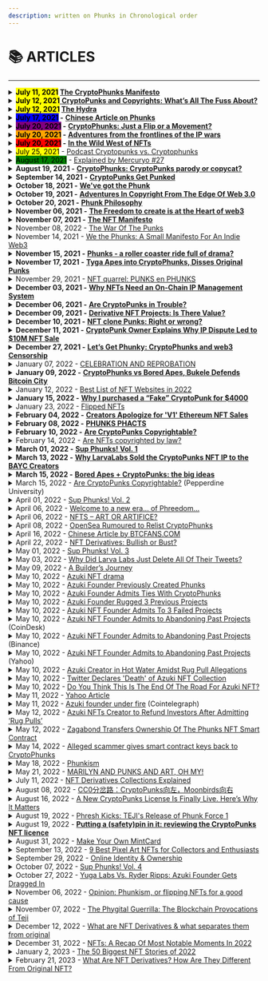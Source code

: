 ```yaml
---
description: written on Phunks in Chronological order
---
```


# 📚 ARTICLES

****

<details>

<summary><mark style="background-color:yellow;"><strong>July 11, 2021</strong></mark><strong> </strong> <a href="https://phunks.medium.com/the-cryptophunks-manifesto-785c7348e558"><strong>The CryptoPhunks Manifesto</strong></a><strong></strong></summary>

****[**https://phunks.medium.com/the-cryptophunks-manifesto-785c7348e558**](https://phunks.medium.com/the-cryptophunks-manifesto-785c7348e558)****

</details>

<details>

<summary><mark style="background-color:yellow;"><strong>July 12, 2021</strong></mark><a href="https://www.theouterrealm.io/blog/cryptopunks-copyrights"> <strong>CryptoPunks and Copyrights: What’s All The Fuss About?</strong></a><strong></strong></summary>

****[**https://www.theouterrealm.io/blog/cryptopunks-copyrights**](https://www.theouterrealm.io/blog/cryptopunks-copyrights)****

</details>

<details>

<summary><mark style="background-color:yellow;"><strong>July 12, 2021</strong></mark><strong> </strong> <a href="https://newday.substack.com/p/hydra?r=ot32x&#x26;s=r"><strong>The Hydra</strong></a><strong></strong></summary>

****[**https://newday.substack.com/p/hydra?r=ot32x\&s=r**](https://newday.substack.com/p/hydra?r=ot32x\&s=r)****

</details>

<details>

<summary><mark style="background-color:blue;"><strong>July 17, 2021</strong></mark><strong> -</strong> <a href="https://medium.com/all-things-fansi/%E6%B2%92%E6%9C%89%E5%81%87%E8%B2%A8%E7%9A%84%E4%B8%96%E7%95%8C-%E9%82%84%E9%9C%80%E8%A6%81%E7%89%88%E6%AC%8A%E5%97%8E-36fe76f53a13"><strong>Chinese Article on Phunks</strong></a><strong></strong></summary>

****[**https://medium.com/all-things-fansi/%E6%B2%92%E6%9C%89%E5%81%87%E8%B2%A8%E7%9A%84%E4%B8%96%E7%95%8C-%E9%82%84%E9%9C%80%E8%A6%81%E7%89%88%E6%AC%8A%E5%97%8E-36fe76f53a13**](https://medium.com/all-things-fansi/%E6%B2%92%E6%9C%89%E5%81%87%E8%B2%A8%E7%9A%84%E4%B8%96%E7%95%8C-%E9%82%84%E9%9C%80%E8%A6%81%E7%89%88%E6%AC%8A%E5%97%8E-36fe76f53a13)****

</details>

<details>

<summary><mark style="background-color:purple;"><strong>July 20, 2021</strong></mark><strong> -</strong> <a href="https://hackernoon.com/cryptophunks-just-a-flip-or-a-movement-4p2o372t"><strong>CryptoPhunks: Just a Flip or a Movement?</strong></a><strong></strong></summary>

****[**https://hackernoon.com/cryptophunks-just-a-flip-or-a-movement-4p2o372t**](https://hackernoon.com/cryptophunks-just-a-flip-or-a-movement-4p2o372t)****

</details>

<details>

<summary><mark style="background-color:orange;"><strong>July 20, 2021</strong></mark><strong> -</strong> <a href="http://blog.seanbonner.com/tag/cryptophunks"><strong>Adventures from the frontlines of the IP wars</strong></a><strong></strong></summary>

****[**http://blog.seanbonner.com/tag/cryptophunks**](http://blog.seanbonner.com/tag/cryptophunks)****

</details>

<details>

<summary><mark style="background-color:red;"><strong>July 20, 2021</strong></mark><strong> -</strong> <a href="https://news.artnet.com/news-pro/kenny-schachter-july-nft-opus-1990514"><strong>In the Wild West of NFTs</strong></a><strong></strong></summary>

****[**https://news.artnet.com/news-pro/kenny-schachter-july-nft-opus-1990514**](https://news.artnet.com/news-pro/kenny-schachter-july-nft-opus-1990514)****

</details>

<details>

<summary><mark style="background-color:yellow;">July 25, 2021</mark> - <a href="https://medium.com/sidechain/cryptophunks-influencer-disclosures-and-nba-top-shot-sentiment-pardon-the-gas-episode-1-aa923272f79e">Podcast Cryptopunks vs. Cryptophunks</a></summary>

[https://medium.com/sidechain/cryptophunks-influencer-disclosures-and-nba-top-shot-sentiment-pardon-the-gas-episode-1-aa923272f79e](https://medium.com/sidechain/cryptophunks-influencer-disclosures-and-nba-top-shot-sentiment-pardon-the-gas-episode-1-aa923272f79e)

</details>

<details>

<summary><mark style="background-color:green;">August 17, 2021</mark> - <a href="https://blog.mercuryo.io/post/explained-by-mercuryo-27">Explained by Mercuryo #27</a></summary>

[https://blog.mercuryo.io/post/explained-by-mercuryo-27](https://blog.mercuryo.io/post/explained-by-mercuryo-27)

</details>

<details>

<summary><strong>August 19, 2021 -</strong> <a href="https://editorial.superrare.com/2021/08/19/cryptophunks-cryptopunks-parody-or-copycat/"><strong>CryptoPhunks: CryptoPunks parody or copycat?</strong></a><strong></strong></summary>

****[**https://editorial.superrare.com/2021/08/19/cryptophunks-cryptopunks-parody-or-copycat/**](https://editorial.superrare.com/2021/08/19/cryptophunks-cryptopunks-parody-or-copycat/)****

</details>

<details>

<summary><strong>September 14, 2021 -</strong> <a href="https://www.coindesk.com/markets/2021/07/06/cryptopunks-get-punked/"><strong>CryptoPunks Get Punked</strong></a><strong></strong></summary>

****[**https://www.coindesk.com/markets/2021/07/06/cryptopunks-get-punked/**](https://www.coindesk.com/markets/2021/07/06/cryptopunks-get-punked/)****

</details>

<details>

<summary><strong>October 18, 2021 -</strong> <a href="https://cryptopunk4052.medium.com/weve-got-the-phunk-2863d8e8510d"><strong>We've got the Phunk</strong></a><strong></strong></summary>

****[**https://cryptopunk4052.medium.com/weve-got-the-phunk-2863d8e8510d**](https://cryptopunk4052.medium.com/weve-got-the-phunk-2863d8e8510d)****

</details>

<details>

<summary><strong>October 19, 2021 -</strong> <a href="https://www.hillhouse.com.au/blog/craig-hong/adventures-in-copyright-from-the-edge-of-web-3-0"><strong>Adventures In Copyright From The Edge Of Web 3.0</strong></a><strong></strong></summary>

****[**https://www.hillhouse.com.au/blog/craig-hong/adventures-in-copyright-from-the-edge-of-web-3-0**](https://www.hillhouse.com.au/blog/craig-hong/adventures-in-copyright-from-the-edge-of-web-3-0)****

</details>

<details>

<summary><strong>October 20, 2021 -</strong> <a href="https://erikudahl.com/2021/10/20/phunk-philosophy/"><strong>Phunk Philosophy</strong></a><strong></strong></summary>

****[**https://erikudahl.com/2021/10/20/phunk-philosophy/**](https://erikudahl.com/2021/10/20/phunk-philosophy/)****

</details>

<details>

<summary><strong>November 06, 2021 -</strong> <a href="https://pizzaparty.substack.com/p/the-freedom-to-create-is-at-the-heart?s=r"><strong>The Freedom to create is at the Heart of web3</strong></a><strong></strong></summary>

****[**https://pizzaparty.substack.com/p/the-freedom-to-create-is-at-the-heart?s=r**](https://pizzaparty.substack.com/p/the-freedom-to-create-is-at-the-heart?s=r)****

</details>

<details>

<summary><strong>November 07, 2021 -</strong> <a href="https://medium.com/@ben.horlick/the-madlad-nft-manifesto-8bbba6c886c2"><strong>The NFT Manifesto</strong></a><strong></strong></summary>

****[**https://medium.com/@ben.horlick/the-madlad-nft-manifesto-8bbba6c886c2**](https://medium.com/@ben.horlick/the-madlad-nft-manifesto-8bbba6c886c2)****

</details>

<details>

<summary>November 08, 2022 - <a href="https://thedrop.beehiiv.com/p/war-punks">The War Of The Punks</a></summary>

[https://thedrop.beehiiv.com/p/war-punks](https://thedrop.beehiiv.com/p/war-punks)

</details>

<details>

<summary>November 14, 2021 - <a href="https://medium.com/@joanwestenberg/we-the-phunks-a-small-manifesto-for-an-indie-web3-28d1d5744154">We the Phunks: A Small Manifesto For An Indie Web3</a></summary>

[https://medium.com/@joanwestenberg/we-the-phunks-a-small-manifesto-for-an-indie-web3-28d1d5744154](https://medium.com/@joanwestenberg/we-the-phunks-a-small-manifesto-for-an-indie-web3-28d1d5744154)

</details>

<details>

<summary><strong>November 15, 2021 -</strong> <a href="https://www.getrevue.co/profile/nftrebels/issues/phunks-a-roller-coaster-ride-full-of-drama-877484"><strong>Phunks - a roller coaster ride full of drama?</strong></a><strong></strong></summary>

****[**https://www.getrevue.co/profile/nftrebels/issues/phunks-a-roller-coaster-ride-full-of-drama-877484**](https://www.getrevue.co/profile/nftrebels/issues/phunks-a-roller-coaster-ride-full-of-drama-877484)****

</details>

<details>

<summary><strong>November 17, 2021 -</strong> <a href="https://dappradar.com/blog/tyga-apes-into-cryptophunks-disses-original-punks"><strong>Tyga Apes into CryptoPhunks, Disses Original Punks</strong></a><strong></strong></summary>

****[**https://dappradar.com/blog/tyga-apes-into-cryptophunks-disses-original-punks**](https://dappradar.com/blog/tyga-apes-into-cryptophunks-disses-original-punks)****

</details>

<details>

<summary>November 29, 2021 - <a href="https://news.knijff.com/nft-fight-punks-en-phunks">NFT quarrel: PUNKS en PHUNKS</a></summary>

[https://news.knijff.com/nft-fight-punks-en-phunks](https://news.knijff.com/nft-fight-punks-en-phunks)

</details>

<details>

<summary><strong>December 03, 2021 -</strong> <a href="https://cryptonews.com/exclusives/the-liquidity-of-creativity-why-nfts-need-an-on-chain-ip-management-system.htm"><strong>Why NFTs Need an On-Chain IP Management System</strong></a><strong></strong></summary>

****[**https://cryptonews.com/exclusives/the-liquidity-of-creativity-why-nfts-need-an-on-chain-ip-management-system.htm**](https://cryptonews.com/exclusives/the-liquidity-of-creativity-why-nfts-need-an-on-chain-ip-management-system.htm)****

</details>

<details>

<summary><strong>December 06, 2021 -</strong> <a href="https://medium.com/nf3media/are-cryptopunks-in-trouble-fd64d72d1767"><strong>Are CryptoPunks in Trouble?</strong></a><strong></strong></summary>

****[**https://medium.com/nf3media/are-cryptopunks-in-trouble-fd64d72d1767**](https://medium.com/nf3media/are-cryptopunks-in-trouble-fd64d72d1767)****

</details>

<details>

<summary><strong>December 09, 2021 -</strong> <a href="https://www.altcoinbuzz.io/nft/derivative-nft-projects-is-there-value/"><strong>Derivative NFT Projects: Is There Value?</strong></a><strong></strong></summary>

****[**https://www.altcoinbuzz.io/nft/derivative-nft-projects-is-there-value/**](https://www.altcoinbuzz.io/nft/derivative-nft-projects-is-there-value/)****

</details>

<details>

<summary><strong>December 10, 2021 -</strong> <a href="https://cointelegraph.com/magazine/2021/12/10/can-someone-explain-to-me-why-nft-clones-are-selling-for-so-much"><strong>NFT clone Punks: Right or wrong?</strong></a><strong></strong></summary>

****[**https://cointelegraph.com/magazine/2021/12/10/can-someone-explain-to-me-why-nft-clones-are-selling-for-so-much**](https://cointelegraph.com/magazine/2021/12/10/can-someone-explain-to-me-why-nft-clones-are-selling-for-so-much)****

</details>

<details>

<summary><strong>December 11, 2021 -</strong> <a href="https://decrypt.co/88041/cryptopunks-ip-complaints-punk4156-10m-ethereum-nft-sale"><strong>CryptoPunk Owner Explains Why IP Dispute Led to $10M NFT Sale</strong></a><strong></strong></summary>

****[**https://decrypt.co/88041/cryptopunks-ip-complaints-punk4156-10m-ethereum-nft-sale**](https://decrypt.co/88041/cryptopunks-ip-complaints-punk4156-10m-ethereum-nft-sale)****

</details>

<details>

<summary><strong>December 27, 2021 -</strong> <a href="https://bowtiedisland.com/lets-get-phunky-cryptophunks-and-web3-censorship/"><strong>Let’s Get Phunky: CryptoPhunks and web3 Censorship</strong> </a><strong></strong></summary>

****[**https://bowtiedisland.com/lets-get-phunky-cryptophunks-and-web3-censorship/**](https://bowtiedisland.com/lets-get-phunky-cryptophunks-and-web3-censorship/)****

</details>

<details>

<summary>January 07, 2022 - <a href="https://outland.art/outland-news-zora-ryder-ripps-instagram/">CELEBRATION AND REPROBATION</a></summary>

[https://outland.art/outland-news-zora-ryder-ripps-instagram/](https://outland.art/outland-news-zora-ryder-ripps-instagram/)

</details>

<details>

<summary><strong>January 09, 2022 -</strong> <a href="https://decrypt.co/90038/this-week-on-crypto-twitter-cryptophunks-vs-bored-apes-bukele-defends-bitcoin-city"><strong>CryptoPhunks vs Bored Apes, Bukele Defends Bitcoin City</strong></a><strong></strong></summary>

****[**https://decrypt.co/90038/this-week-on-crypto-twitter-cryptophunks-vs-bored-apes-bukele-defends-bitcoin-city**](https://decrypt.co/90038/this-week-on-crypto-twitter-cryptophunks-vs-bored-apes-bukele-defends-bitcoin-city)****

</details>

<details>

<summary>January 12, 2022 - <a href="https://tokenizedhq.com/nft-websites/">Best List of NFT Websites in 2022</a></summary>

[https://tokenizedhq.com/nft-websites/](https://tokenizedhq.com/nft-websites/)

</details>

<details>

<summary><strong>January 15, 2022 -</strong> <a href="https://medium.com/@0xTeji/why-i-purchased-a-fake-cryptopunk-for-4000-24b05c981ee4"><strong>Why I purchased a “Fake” CryptoPunk for $4000</strong></a><strong></strong></summary>

****[**https://medium.com/@0xTeji/why-i-purchased-a-fake-cryptopunk-for-4000-24b05c981ee4**](https://medium.com/@0xTeji/why-i-purchased-a-fake-cryptopunk-for-4000-24b05c981ee4)****

</details>

<details>

<summary>January 23, 2022 - <a href="https://knowyourmeme.com/memes/cultures/flipped-nfts">Flipped NFTs</a></summary>

[https://knowyourmeme.com/memes/cultures/flipped-nfts](https://knowyourmeme.com/memes/cultures/flipped-nfts)

</details>

<details>

<summary><strong>February 04, 2022 -</strong> <a href="https://decrypt.co/92155/cryptopunks-controversy-creators-apologize-v1-ethereum-nft"><strong>Creators Apologize for 'V1' Ethereum NFT Sales</strong></a><strong></strong></summary>

****[**https://decrypt.co/92155/cryptopunks-controversy-creators-apologize-v1-ethereum-nft**](https://decrypt.co/92155/cryptopunks-controversy-creators-apologize-v1-ethereum-nft)****

</details>

<details>

<summary><strong>February 08, 2022 -</strong> <a href="https://medium.com/@VeryWilliam3/phunks-phacts-65a6ce94f368"><strong>PHUNKS PHACTS</strong></a><strong></strong></summary>

****[**https://medium.com/@VeryWilliam3/phunks-phacts-65a6ce94f368**](https://medium.com/@VeryWilliam3/phunks-phacts-65a6ce94f368)****

</details>

<details>

<summary><strong>February 10, 2022 -</strong> <a href="https://papers.ssrn.com/sol3/papers.cfm?abstract_id=4029323"><strong>Are CryptoPunks Copyrightable?</strong></a><strong></strong></summary>

****[**https://papers.ssrn.com/sol3/papers.cfm?abstract\_id=4029323**](https://papers.ssrn.com/sol3/papers.cfm?abstract\_id=4029323)****

</details>

<details>

<summary>February 14, 2022 - <a href="https://www.exodus.com/news/are-nfts-copyrighted-by-law/">Are NFTs copyrighted by law?</a></summary>

[https://www.exodus.com/news/are-nfts-copyrighted-by-law/](https://www.exodus.com/news/are-nfts-copyrighted-by-law/)

</details>

<details>

<summary><strong>March 01, 2022 -</strong> <a href="https://eggphunk.medium.com/sup-phunks-vol-1-928db415d8fc"><strong>Sup Phunks! Vol. 1</strong></a><strong></strong></summary>

****[**https://eggphunk.medium.com/sup-phunks-vol-1-928db415d8fc**](https://eggphunk.medium.com/sup-phunks-vol-1-928db415d8fc)****

</details>

<details>

<summary><strong>March 13, 2022 -</strong> <a href="https://decrypt.co/94973/why-larva-labs-sold-the-cryptopunks-nft-ip-to-the-bored-ape-creators"><strong>Why LarvaLabs Sold the CryptoPunks NFT IP to the BAYC Creators</strong></a><strong></strong></summary>

****[**https://decrypt.co/94973/why-larva-labs-sold-the-cryptopunks-nft-ip-to-the-bored-ape-creators**](https://decrypt.co/94973/why-larva-labs-sold-the-cryptopunks-nft-ip-to-the-bored-ape-creators)****

</details>

<details>

<summary><strong>March 15, 2022 -</strong> <a href="https://metaversal.banklesshq.com/p/bored-apes-cryptopunks-the-big-ideas?s=r"><strong>Bored Apes + CryptoPunks: the big ideas</strong></a><strong></strong></summary>

****[**https://metaversal.banklesshq.com/p/bored-apes-cryptopunks-the-big-ideas?s=r**](https://metaversal.banklesshq.com/p/bored-apes-cryptopunks-the-big-ideas?s=r)****

</details>

<details>

<summary>March 15, 2022 - <a href="https://digitalcommons.pepperdine.edu/cgi/viewcontent.cgi?article=2620&#x26;context=plr">Are CryptoPunks Copyrightable?</a> (Pepperdine University)</summary>

[https://digitalcommons.pepperdine.edu/cgi/viewcontent.cgi?article=2620\&context=plr](https://digitalcommons.pepperdine.edu/cgi/viewcontent.cgi?article=2620\&context=plr)

</details>

<details>

<summary>April 01, 2022 - <a href="https://eggphunk.medium.com/sup-phunks-vol-2-5e74224be4ee">Sup Phunks! Vol. 2</a></summary>

[https://eggphunk.medium.com/sup-phunks-vol-2-5e74224be4ee](https://eggphunk.medium.com/sup-phunks-vol-2-5e74224be4ee)

</details>

<details>

<summary>April 06, 2022 - <a href="https://pharoutlabs.medium.com/welcome-to-a-new-era-of-phreedom-894f6a4987b2">Welcome to a new era… of Phreedom…</a></summary>

[https://pharoutlabs.medium.com/welcome-to-a-new-era-of-phreedom-894f6a4987b2](https://pharoutlabs.medium.com/welcome-to-a-new-era-of-phreedom-894f6a4987b2)

</details>

<details>

<summary>April 06, 2022 - <a href="https://www.tsmplaw.com/forefront/nfts-art-or-artifice/">NFTS – ART OR ARTIFICE?</a></summary>

[https://www.tsmplaw.com/forefront/nfts-art-or-artifice/](https://www.tsmplaw.com/forefront/nfts-art-or-artifice/)

</details>

<details>

<summary>April 08, 2022 - <a href="https://mpost.io/opensea-rumoured-to-relist-cryptophunks/">OpenSea Rumoured to Relist CryptoPhunks</a></summary>

[https://mpost.io/opensea-rumoured-to-relist-cryptophunks/](https://mpost.io/opensea-rumoured-to-relist-cryptophunks/)

</details>

<details>

<summary>April 16, 2022 - <a href="https://www.btcfans.com/article/79139">Chinese Article by BTCFANS.COM</a></summary>

[https://www.btcfans.com/article/79139](https://www.btcfans.com/article/79139)

</details>

<details>

<summary>April 22, 2022 - <a href="https://www.bueno.art/blog/nft-derivatives">NFT Derivatives: Bullish or Bust?</a></summary>

[https://www.bueno.art/blog/nft-derivatives](https://www.bueno.art/blog/nft-derivatives)

</details>

<details>

<summary>May 01, 2022 - <a href="https://eggphunk.medium.com/sup-phunks-vol-3-1305460da63f">Sup Phunks! Vol. 3</a></summary>

[https://eggphunk.medium.com/sup-phunks-vol-3-1305460da63f](https://eggphunk.medium.com/sup-phunks-vol-3-1305460da63f)

</details>

<details>

<summary>May 03, 2022 - <a href="https://nftevening.com/why-did-larva-labs-just-deleted-all-of-their-tweets/">Why Did Larva Labs Just Delete All Of Their Tweets?</a></summary>

[https://nftevening.com/why-did-larva-labs-just-deleted-all-of-their-tweets/](https://nftevening.com/why-did-larva-labs-just-deleted-all-of-their-tweets/)

</details>

<details>

<summary>May 09, 2022 - <a href="https://mirror.xyz/0x1Cb8332607fba6A780DdE78584AD3BFD1eEB1E40/yG8rI1lpQGLPhZch0kjxYRjKTtA9rAL51zg-ZrURyAc">A Builder’s Journey</a></summary>

[https://mirror.xyz/0x1Cb8332607fba6A780DdE78584AD3BFD1eEB1E40/yG8rI1lpQGLPhZch0kjxYRjKTtA9rAL51zg-ZrURyAc](https://mirror.xyz/0x1Cb8332607fba6A780DdE78584AD3BFD1eEB1E40/yG8rI1lpQGLPhZch0kjxYRjKTtA9rAL51zg-ZrURyAc)

</details>

<details>

<summary>May 10, 2022 - <a href="https://newsletter.banklesshq.com/p/azuki-nft-drama-?s=r">Azuki NFT drama</a></summary>

[https://newsletter.banklesshq.com/p/azuki-nft-drama-?s=r](https://newsletter.banklesshq.com/p/azuki-nft-drama-?s=r)

</details>

<details>

<summary>May 10, 2022 - <a href="https://luckytrader.com/news/azuki-founder-created-phunks-and-zunks">Azuki Founder Previously Created Phunks</a></summary>

[https://luckytrader.com/news/azuki-founder-created-phunks-and-zunks](https://luckytrader.com/news/azuki-founder-created-phunks-and-zunks)

</details>

<details>

<summary>May 10, 2022 - <a href="https://luckytrader.com/articles/azuki-founder-zagabond-ties-phunks-zunks-tendies">Azuki Founder Admits Ties With CryptoPhunks</a></summary>

[https://luckytrader.com/articles/azuki-founder-zagabond-ties-phunks-zunks-tendies](https://luckytrader.com/articles/azuki-founder-zagabond-ties-phunks-zunks-tendies)

</details>

<details>

<summary>May 10, 2022 - <a href="https://www.nftculture.com/nft-news/azuki-founder-rugged-3-previous-projects/">Azuki Founder Rugged 3 Previous Projects</a></summary>

[https://www.nftculture.com/nft-news/azuki-founder-rugged-3-previous-projects/](https://www.nftculture.com/nft-news/azuki-founder-rugged-3-previous-projects/)

</details>

<details>

<summary>May 10, 2022 - <a href="https://nftevening.com/azuki-nft-founder-admits-to-3-failed-projects-is-this-the-end-for-azuki/">Azuki NFT Founder Admits To 3 Failed Projects</a></summary>

[https://nftevening.com/azuki-nft-founder-admits-to-3-failed-projects-is-this-the-end-for-azuki/](https://nftevening.com/azuki-nft-founder-admits-to-3-failed-projects-is-this-the-end-for-azuki/)

</details>

<details>

<summary>May 10, 2022  - <a href="https://www.coindesk.com/business/2022/05/10/azuki-nft-founder-admits-to-abandoning-past-projects/">Azuki NFT Founder Admits to Abandoning Past Projects</a> (CoinDesk)</summary>

[https://www.coindesk.com/business/2022/05/10/azuki-nft-founder-admits-to-abandoning-past-projects/](https://www.coindesk.com/business/2022/05/10/azuki-nft-founder-admits-to-abandoning-past-projects/)

</details>

<details>

<summary>May 10, 2022 - <a href="https://www.binance.com/en/news/top/7107382">Azuki NFT Founder Admits to Abandoning Past Projects</a> (Binance)</summary>

[https://www.binance.com/en/news/top/7107382](https://www.binance.com/en/news/top/7107382)

</details>

<details>

<summary>May 10, 2022 - <a href="https://finance.yahoo.com/news/azuki-nft-founder-admits-abandoning-021104013.html">Azuki NFT Founder Admits to Abandoning Past Projects</a> (Yahoo)</summary>

[https://finance.yahoo.com/news/azuki-nft-founder-admits-abandoning-021104013.html](https://finance.yahoo.com/news/azuki-nft-founder-admits-abandoning-021104013.html)

</details>

<details>

<summary>May 10, 2022 - <a href="https://nftnow.com/news/azuki-creator-in-hot-water-amidst-rug-pull-allegations/">Azuki Creator in Hot Water Amidst Rug Pull Allegations</a></summary>

[https://nftnow.com/news/azuki-creator-in-hot-water-amidst-rug-pull-allegations/](https://nftnow.com/news/azuki-creator-in-hot-water-amidst-rug-pull-allegations/)

</details>

<details>

<summary>May 10, 2022 - <a href="https://decrypt.co/99869/twitter-declares-death-azuki-nft-collection-following-price-drop">Twitter Declares 'Death' of Azuki NFT Collection</a></summary>

[https://decrypt.co/99869/twitter-declares-death-azuki-nft-collection-following-price-drop](https://decrypt.co/99869/twitter-declares-death-azuki-nft-collection-following-price-drop)

</details>

<details>

<summary>May 10, 2022 - <a href="https://nftnewspro.com/do-you-think-this-is-the-end-of-the-road-for-azuki-nft/">Do You Think This Is The End Of The Road For Azuki NFT?</a></summary>

[https://nftnewspro.com/do-you-think-this-is-the-end-of-the-road-for-azuki-nft/](https://nftnewspro.com/do-you-think-this-is-the-end-of-the-road-for-azuki-nft/)

</details>

<details>

<summary>May 11, 2022 - <a href="https://finance.yahoo.com/news/azuki-fortunes-reverse-sales-soar-020435701.html">Yahoo Article</a></summary>

[https://finance.yahoo.com/news/azuki-fortunes-reverse-sales-soar-020435701.html](https://finance.yahoo.com/news/azuki-fortunes-reverse-sales-soar-020435701.html)

</details>

<details>

<summary>May 11, 2022 - <a href="https://cointelegraph.com/news/nifty-news-azuki-founder-under-fire-cryptopunk-sells-for-a-major-loss">Azuki founder under fire</a> (Cointelegraph)</summary>

[https://cointelegraph.com/news/nifty-news-azuki-founder-under-fire-cryptopunk-sells-for-a-major-loss](https://cointelegraph.com/news/nifty-news-azuki-founder-under-fire-cryptopunk-sells-for-a-major-loss)

</details>

<details>

<summary>May 12, 2022 - <a href="https://beincrypto.com/azuki-nfts-creator-to-refund-investors-after-admitting-to-rug-pulls/">Azuki NFTs Creator to Refund Investors After Admitting ‘Rug Pulls’</a></summary>

[https://beincrypto.com/azuki-nfts-creator-to-refund-investors-after-admitting-to-rug-pulls/](https://beincrypto.com/azuki-nfts-creator-to-refund-investors-after-admitting-to-rug-pulls/)

</details>

<details>

<summary>May 12, 2022 - <a href="https://nftevening.com/zagabond-transfers-ownership-of-the-phunks-nft-smart-contract/">Zagabond Transfers Ownership Of The Phunks NFT Smart Contract</a></summary>

[https://nftevening.com/zagabond-transfers-ownership-of-the-phunks-nft-smart-contract/](https://nftevening.com/zagabond-transfers-ownership-of-the-phunks-nft-smart-contract/)

</details>

<details>

<summary>May 14, 2022 - <a href="https://mpost.io/alleged-scammer-gives-smart-contract-back-to-cryptophunks-community/">Alleged scammer gives smart contract keys back to CryptoPhunks</a></summary>

[https://mpost.io/alleged-scammer-gives-smart-contract-back-to-cryptophunks-community/](https://mpost.io/alleged-scammer-gives-smart-contract-back-to-cryptophunks-community/)

</details>

<details>

<summary>May 18, 2022 - <a href="https://medium.com/@northwall/phunkism-a5fed5081def">Phunkism</a></summary>

[https://medium.com/@northwall/phunkism-a5fed5081def](https://medium.com/@northwall/phunkism-a5fed5081def)

</details>

<details>

<summary>May 21, 2022 - <a href="https://blog.seanbonner.com/2022/05/21/marilyn-and-punks-and-art-oh-my/">MARILYN AND PUNKS AND ART, OH MY!</a></summary>

[https://blog.seanbonner.com/2022/05/21/marilyn-and-punks-and-art-oh-my/](https://blog.seanbonner.com/2022/05/21/marilyn-and-punks-and-art-oh-my/)

</details>

<details>

<summary>July 11, 2022 - <a href="https://dexterlab.com/nft-derivatives/">NFT Derivatives Collections Explained</a></summary>

[https://dexterlab.com/nft-derivatives/](https://dexterlab.com/nft-derivatives/)

</details>

<details>

<summary>August 08, 2022 - <a href="https://news.cnyes.com/news/id/4928238">CC0分岔路：CryptoPunks向左，Moonbirds向右</a></summary>

[https://news.cnyes.com/news/id/4928238](https://news.cnyes.com/news/id/4928238)

</details>

<details>

<summary>August 16, 2022 - <a href="https://nftnow.com/features/a-new-cryptopunks-license-is-finally-live-heres-why-it-matters/">A New CryptoPunks License Is Finally Live. Here’s Why It Matters</a></summary>

[https://nftnow.com/features/a-new-cryptopunks-license-is-finally-live-heres-why-it-matters/](https://nftnow.com/features/a-new-cryptopunks-license-is-finally-live-heres-why-it-matters/)

</details>

<details>

<summary>August 19, 2022 - <a href="https://mirror.xyz/0x753e9283e7bD8Be3a74097B7186Ea9DeFFAEe071/L0pdxVIR7cg6NARt9rq50VfqCSxPuijLqNgoJdurusQ">Phresh Kicks: TEJI's Release of Phunk Force 1 </a></summary>

[https://mirror.xyz/0x753e9283e7bD8Be3a74097B7186Ea9DeFFAEe071/L0pdxVIR7cg6NARt9rq50VfqCSxPuijLqNgoJdurusQ](https://mirror.xyz/0x753e9283e7bD8Be3a74097B7186Ea9DeFFAEe071/L0pdxVIR7cg6NARt9rq50VfqCSxPuijLqNgoJdurusQ)

</details>

<details>

<summary>August 19, 2022 - <a href="https://piperalderman.com.au/insight/blockchain-bites-half-of-asic-study-participants-held-crypto-a-lot-at-stake-with-staking-nftlord-new-eth-token-standard-the-safetypin-in-cryptopunks-licence-appeal-to-tulip-developers-duty-cas/"><strong>Putting a (safety)pin in it: reviewing the CryptoPunks NFT licence</strong></a><strong></strong></summary>

[https://piperalderman.com.au/insight/blockchain-bites-half-of-asic-study-participants-held-crypto-a-lot-at-stake-with-staking-nftlord-new-eth-token-standard-the-safetypin-in-cryptopunks-licence-appeal-to-tulip-developers-duty-cas/](https://piperalderman.com.au/insight/blockchain-bites-half-of-asic-study-participants-held-crypto-a-lot-at-stake-with-staking-nftlord-new-eth-token-standard-the-safetypin-in-cryptopunks-licence-appeal-to-tulip-developers-duty-cas/)

</details>

<details>

<summary>August 31, 2022 - <a href="https://www.mintface.xyz/mintcards-2/">Make Your Own MintCard</a></summary>

[https://www.mintface.xyz/mintcards-2/](https://www.mintface.xyz/mintcards-2/)

</details>

<details>

<summary>September 13, 2022 - <a href="https://thenftbrief.com/best-pixel-art-nfts/">9 Best Pixel Art NFTs for Collectors and Enthusiasts</a></summary>

[https://thenftbrief.com/best-pixel-art-nfts/](https://thenftbrief.com/best-pixel-art-nfts/)

</details>

<details>

<summary>September 29, 2022 - <a href="https://seanbonner.medium.com/online-identity-ownership-b379973cfdb3">Online Identity &#x26; Ownership</a></summary>

[https://seanbonner.medium.com/online-identity-ownership-b379973cfdb3](https://seanbonner.medium.com/online-identity-ownership-b379973cfdb3)

</details>

<details>

<summary>October 07, 2022 - <a href="https://medium.com/@gabangel0723/sup-phunks-vol-4-39412745a010">Sup Phunks! Vol. 4</a></summary>

[https://medium.com/@gabangel0723/sup-phunks-vol-4-39412745a010](https://medium.com/@gabangel0723/sup-phunks-vol-4-39412745a010)

</details>

<details>

<summary>October 27, 2022 - <a href="https://nftevening.com/yuga-labs-vs-ryder-ripps-azuki-founder-zagabond-gets-dragged-in/">Yuga Labs Vs. Ryder Ripps: Azuki Founder Gets Dragged In</a></summary>

[https://nftevening.com/yuga-labs-vs-ryder-ripps-azuki-founder-zagabond-gets-dragged-in/](https://nftevening.com/yuga-labs-vs-ryder-ripps-azuki-founder-zagabond-gets-dragged-in/)

</details>

<details>

<summary>November 06, 2022 - <a href="https://www.artazine.com/features/opinion-phunkism-flipping-nfts-for-a-good-cause">Opinion: Phunkism, or flipping NFTs for a good cause</a></summary>

[https://www.artazine.com/features/opinion-phunkism-flipping-nfts-for-a-good-cause](https://www.artazine.com/features/opinion-phunkism-flipping-nfts-for-a-good-cause)

</details>

<details>

<summary>November 07, 2022 - <a href="https://www.decential.io/features/the-phygital-guerrillanbsp-the-blockchain-provocations-of-jet-williams">The Phygital Guerrilla: The Blockchain Provocations of Teji</a></summary>

[https://www.decential.io/features/the-phygital-guerrillanbsp-the-blockchain-provocations-of-jet-williams](https://www.decential.io/features/the-phygital-guerrillanbsp-the-blockchain-provocations-of-jet-williams)

</details>

<details>

<summary>December 12, 2022 - <a href="https://www.todaynftnews.com/what-are-nft-derivatives-what-separates-them-from-original-nfts/">What are NFT Derivatives &#x26; what separates them from original</a></summary>

[https://www.todaynftnews.com/what-are-nft-derivatives-what-separates-them-from-original-nfts/](https://www.todaynftnews.com/what-are-nft-derivatives-what-separates-them-from-original-nfts/)

</details>

<details>

<summary>December 31, 2022 - <a href="https://artplugged.co.uk/nfts-a-recap-of-non-fungible-tokens-most-notable-moments-in-2022/">NFTs: A Recap Of Most Notable Moments In 2022</a></summary>

[https://artplugged.co.uk/nfts-a-recap-of-non-fungible-tokens-most-notable-moments-in-2022/](https://artplugged.co.uk/nfts-a-recap-of-non-fungible-tokens-most-notable-moments-in-2022/)

</details>

<details>

<summary>January 2, 2023 - <a href="https://techmoneyculture.com/the-50-biggest-nft-stories-of-2022/">The 50 Biggest NFT Stories of 2022</a></summary>

[https://techmoneyculture.com/the-50-biggest-nft-stories-of-2022/](https://techmoneyculture.com/the-50-biggest-nft-stories-of-2022/)

</details>

<details>

<summary>February 21, 2023 - <a href="https://coingape.com/education/what-are-nft-derivatives-how-are-they-different-from-original-nft/">What Are NFT Derivatives? How Are They Different From Original NFT?</a></summary>

[https://coingape.com/education/what-are-nft-derivatives-how-are-they-different-from-original-nft/](https://coingape.com/education/what-are-nft-derivatives-how-are-they-different-from-original-nft/)

</details>

